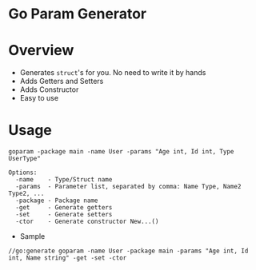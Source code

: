# Go Param Generator

# Overview
* Generates `struct`'s for you. No need to write it by hands
* Adds Getters and Setters
* Adds Constructor
* Easy to use

# Usage
```
goparam -package main -name User -params "Age int, Id int, Type UserType" 

Options:
  -name    - Type/Struct name
  -params  - Parameter list, separated by comma: Name Type, Name2 Type2, ...
  -package - Package name
  -get     - Generate getters
  -set     - Generate setters
  -ctor    - Generate constructor New...()
```
* Sample
```
//go:generate goparam -name User -package main -params "Age int, Id int, Name string" -get -set -ctor
```
